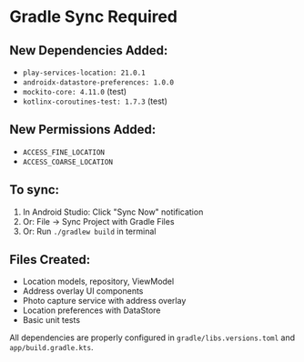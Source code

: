 # Gradle Sync Required

## New Dependencies Added:
- `play-services-location: 21.0.1`
- `androidx-datastore-preferences: 1.0.0`
- `mockito-core: 4.11.0` (test)
- `kotlinx-coroutines-test: 1.7.3` (test)

## New Permissions Added:
- `ACCESS_FINE_LOCATION`
- `ACCESS_COARSE_LOCATION`

## To sync:
1. In Android Studio: Click "Sync Now" notification
2. Or: File → Sync Project with Gradle Files
3. Or: Run `./gradlew build` in terminal

## Files Created:
- Location models, repository, ViewModel
- Address overlay UI components
- Photo capture service with address overlay
- Location preferences with DataStore
- Basic unit tests

All dependencies are properly configured in `gradle/libs.versions.toml` and `app/build.gradle.kts`.
